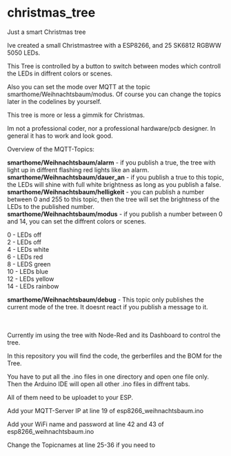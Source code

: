 # christmas_tree
Just a smart Christmas tree


Ive created a small Christmastree with a ESP8266, and 25 SK6812 RGBWW 5050 LEDs.

This Tree is controlled by a button to switch between modes which controll the LEDs in diffrent colors or scenes.

Also you can set the mode over MQTT at the topic smarthome/Weihnachtsbaum/modus. Of course you can change the topics later in the codelines by yourself.

This tree is more or less a gimmik for Christmas.

Im not a professional coder, nor a professional hardware/pcb designer. In general it has to work and look good.


Overview of the MQTT-Topics:

<b>smarthome/Weihnachtsbaum/alarm</b> - if you publish a true, the tree with light up in diffrent flashing red lights like an alarm.<br>
<b>smarthome/Weihnachtsbaum/dauer_an</b> - if you publish a true to this topic, the LEDs will shine with full white brightness as long as you publish a false.<br>
<b>smarthome/Weihnachtsbaum/helligkeit</b> - you can publish a number between 0 and 255 to this topic, then the tree will set the brightness of the LEDs to the published number.<br>
<b>smarthome/Weihnachtsbaum/modus</b> - if you publish a number between 0 and 14, you can set the diffrent colors or scenes.<br>

0 - LEDs off<br>
2 - LEDs off<br>
4 - LEDs white<br>
6 - LEDs red<br>
8 - LEDS green<br>
10 - LEDs blue<br>
12 - LEDs yellow<br>
14 - LEDs rainbow<br>

<b>smarthome/Weihnachtsbaum/debug</b> - This topic only publishes the current mode of the tree. It doesnt react if you publish a message to it.<br><br><br>


Currently im using the tree with Node-Red and its Dashboard to control the tree.


In this repository you will find the code, the gerberfiles and the BOM for the Tree.


You have to put all the .ino files in one directory and open one file only. Then the Arduino IDE will open all other .ino files in diffrent tabs.

All of them need to be uploadet to your ESP.

Add your MQTT-Server IP at line 19 of esp8266_weihnachtsbaum.ino

Add your WiFi name and password at line 42 and 43 of esp8266_weihnachtsbaum.ino

Change the Topicnames at line 25-36 if you need to
